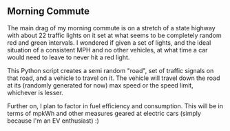 Morning Commute
---------------

The main drag of my morning commute is on a stretch of a state highway with about 22 traffic lights on it set at what seems to be completely random red and green intervals. I wondered if given a set of lights, and the ideal situation of a consistent MPH and no other vehicles, at what time a car would need to leave to never hit a red light. 

This Python script creates a semi random "road", set of traffic signals on that road, and a vehicle to travel on it. The vehicle will travel down the road at its (randomly generated for now) max speed or the speed limit, whichever is lesser. 

Further on, I plan to factor in fuel efficiency and consumption. This will be in terms of mpkWh and other measures geared at electric cars (simply because I'm an EV enthusiast) :)
